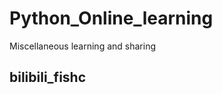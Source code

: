 # Python_Online_learning
Miscellaneous learning and sharing

## bilibili_fishc

[](https://www.bilibili.com/video/BV1Fs411A7HZ?p=1)